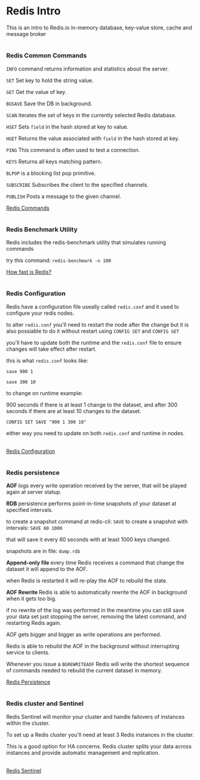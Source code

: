 # Redis Intro
This is an intro to Redis.io in-memory database, key-value store, cache and message broker
#

### Redis Common Commands
`INFO` command returns information and statistics about the server.

`SET` Set key to hold the string value.

`GET` Get the value of key.

`BGSAVE` Save the DB in background.

`SCAN` iterates the set of keys in the currently selected Redis database.

`HSET` Sets `field` in the hash stored at key to value.

`HGET` Returns the value associated with `field` in the hash stored at key.

`PING` This command is often used to test a connection.

`KEYS` Returns all keys matching pattern.

`BLPOP` is a blocking list pop primitive.

`SUBSCRIBE` Subscribes the client to the specified channels.

`PUBLISH` Posts a message to the given channel.

<a href="https://redis.io/commands">Redis Commands</a> 

#

### Redis Benchmark Utility
Redis includes the redis-benchmark utility that simulates running commands

try this command: `redis-benchmark -n 100`

<a href="https://redis.io/topics/benchmarks#how-fast-is-redis">How fast is Redis?</a> 

#

### Redis Configuration
Redis have a configuration file useally called `redis.conf` and it used to configure your redis nodes.

to alter `redis.conf` you'll need to restart the node after the change but it is also possiable to do it without restart using `CONFIG SET` and `CONFIG GET`

you'll have to update both the runtime and the `redis.conf` file to ensure changes will take effect after restart.

this is what `redis.conf` looks like:

`save 900 1`

`save 300 10`

to change on runtime example:

900 seconds if there is at least 1 change to the dataset, and after 300 seconds if there are at least 10 changes to the dataset.

`CONFIG SET SAVE "900 1 300 10"`

either way you need to update on both `redis.conf` and runtime in nodes.

</br>
<a href="https://redis.io/topics/config">Redis Configuration</a> 

#

### Redis persistence
<strong>AOF </strong>logs every write operation received by the server, that will be played again at server statup.

<strong>RDB </strong>persistence performs point-in-time snapshots of your dataset at specified intervals.

to create a snapshot command at redis-cli: `SAVE`
to create a snapshot with intervals: `SAVE 60 1000`

that will save it every 60 seconds with at least 1000 keys changed.

snapshots are in file: `dump.rdb`

<strong>Append-only file </strong>every time Redis receives a command that change the dataset it will append to the AOF.

when Redis is restarted it will re-play the AOF to rebuild the state.

<strong>AOF Rewrite </strong>Redis is able to automatically rewrite the AOF in background when it gets too big.

if no rewrite of the log was performed in the meantime you can still save your data set just stopping the server, removing the latest command, and restarting Redis again.

AOF gets bigger and bigger as write operations are performed.

Redis is able to rebuild the AOF in the background without interrupting service to clients.

Whenever you issue a `BGREWRITEAOF` Redis will write the shortest sequence of commands needed to rebuild the current dataset in memory.

<a href="https://redis.io/topics/persistence">Redis Persistence</a>

#

### Redis cluster and Sentinel
Redis Sentinel will monitor your cluster and handle failovers of instances within the cluster.

To set up a Redis cluster you'll need at least 3 Redis instances in the cluster.

This is a good option for HA concerns.
Redis cluster splits your data across instances and provide automatic management and replication.

</br>
<a href="https://redis.io/topics/sentinel">Redis Sentinel</a> 
